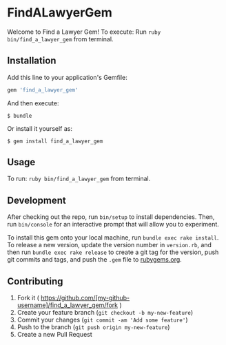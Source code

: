 # FindALawyerGem

Welcome to Find a Lawyer Gem! 
To execute: Run ```ruby bin/find_a_lawyer_gem```  from terminal.

## Installation

Add this line to your application's Gemfile:

```ruby
gem 'find_a_lawyer_gem'
```

And then execute:

    $ bundle

Or install it yourself as:

    $ gem install find_a_lawyer_gem

## Usage

To run: ```ruby bin/find_a_lawyer_gem``` from terminal. 

## Development

After checking out the repo, run `bin/setup` to install dependencies. Then, run `bin/console` for an interactive prompt that will allow you to experiment.

To install this gem onto your local machine, run `bundle exec rake install`. To release a new version, update the version number in `version.rb`, and then run `bundle exec rake release` to create a git tag for the version, push git commits and tags, and push the `.gem` file to [rubygems.org](https://rubygems.org).

## Contributing

1. Fork it ( https://github.com/[my-github-username]/find_a_lawyer_gem/fork )
2. Create your feature branch (`git checkout -b my-new-feature`)
3. Commit your changes (`git commit -am 'Add some feature'`)
4. Push to the branch (`git push origin my-new-feature`)
5. Create a new Pull Request
